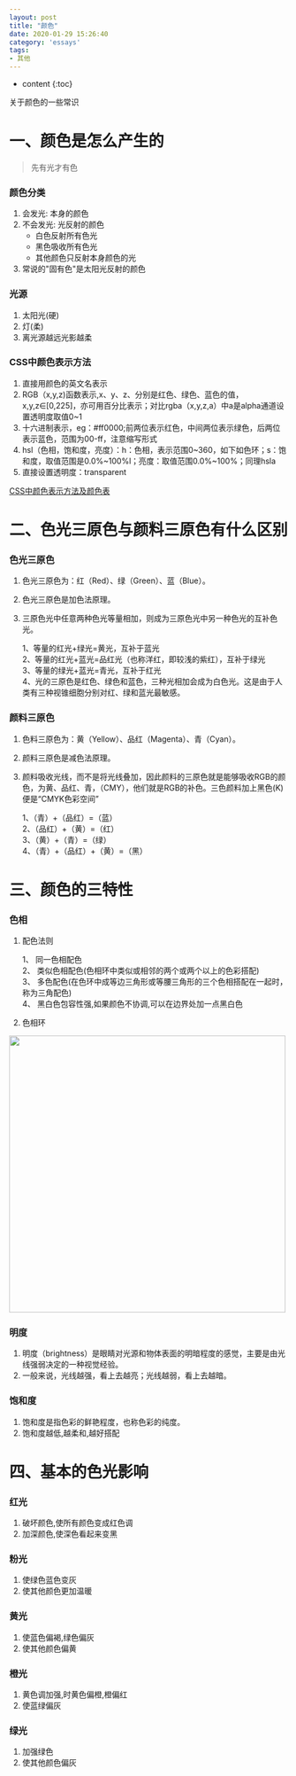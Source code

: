```yaml
---
layout: post
title: "颜色"
date: 2020-01-29 15:26:40
category: 'essays'
tags:
- 其他
---
```

* content
{:toc}

关于颜色的一些常识











# 一、颜色是怎么产生的
> 先有光才有色  

### 颜色分类
1. 会发光: 本身的颜色  
2. 不会发光: 光反射的颜色  
	- 白色反射所有色光  
	- 黑色吸收所有色光  
	- 其他颜色只反射本身颜色的光  
3. 常说的"固有色"是太阳光反射的颜色

### 光源
1. 太阳光(硬)  
2. 灯(柔)  
3. 离光源越远光影越柔  

### CSS中颜色表示方法
1. 直接用颜色的英文名表示  
2. RGB（x,y,z)函数表示,x、y、z、分别是红色、绿色、蓝色的值，x,y,z∈[0,225]，亦可用百分比表示；对比rgba（x,y,z,a）中a是alpha通道设置透明度取值0~1  
3. 十六进制表示，eg：#ff0000;前两位表示红色，中间两位表示绿色，后两位表示蓝色，范围为00-ff，注意缩写形式  
4. hsl（色相，饱和度，亮度）：h：色相，表示范围0~360，如下如色环；s：饱和度，取值范围是0.0%~100%l；亮度：取值范围0.0%~100%；同理hsla  
5. 直接设置透明度：transparent  

[CSS中颜色表示方法及颜色表](https://www.cnblogs.com/5H5H/p/9784015.html)


# 二、色光三原色与颜料三原色有什么区别
### 色光三原色

1. 色光三原色为：红（Red）、绿（Green）、蓝（Blue）。

2. 色光三原色是加色法原理。

3. 三原色光中任意两种色光等量相加，则成为三原色光中另一种色光的互补色光。

	1、等量的红光+绿光=黄光，互补于蓝光  
	2、等量的红光+蓝光=品红光（也称洋红，即较浅的紫红），互补于绿光  
	3、等量的绿光+蓝光=青光，互补于红光  
	4、光的三原色是红色、绿色和蓝色，三种光相加会成为白色光。这是由于人类有三种视锥细胞分别对红、绿和蓝光最敏感。

### 颜料三原色

1. 色料三原色为：黄（Yellow）、品红（Magenta）、青（Cyan）。

2. 颜料三原色是减色法原理。

3. 颜料吸收光线，而不是将光线叠加，因此颜料的三原色就是能够吸收RGB的颜色，为黄、品红、青，（CMY），他们就是RGB的补色。三色颜料加上黑色(K)便是“CMYK色彩空间”

	1、（青）+（品红）=（蓝）  
	2、（品红）+（黄）=（红）  
	3、（黄）+（青）=（绿）  
	4、（青）+（品红）+（黄）=（黑）


# 三、颜色的三特性
### 色相  

1. 配色法则

	1、 同一色相配色  
	2、 类似色相配色(色相环中类似或相邻的两个或两个以上的色彩搭配)  
	3、 多色配色(在色环中成等边三角形或等腰三角形的三个色相搭配在一起时，称为三角配色)  
	4、 黑白色包容性强,如果颜色不协调,可以在边界处加一点黑白色  

2. 色相环

<img src="https://img.zcool.cn/community/0223525938d39aa8012193a371c97a.jpg@800w_1l_2o_100sh.jpg" style="width:500px;height:500px;" />
	
### 明度  
1. 明度（brightness）是眼睛对光源和物体表面的明暗程度的感觉，主要是由光线强弱决定的一种视觉经验。  
2. 一般来说，光线越强，看上去越亮；光线越弱，看上去越暗。

### 饱和度  
1. 饱和度是指色彩的鲜艳程度，也称色彩的纯度。  
2. 饱和度越低,越柔和,越好搭配  

# 四、基本的色光影响  
### 红光
1. 破坏颜色,使所有颜色变成红色调  
2. 加深颜色,使深色看起来变黑  

### 粉光
1. 使绿色蓝色变灰  
2. 使其他颜色更加温暖  

### 黄光  
1. 使蓝色偏褐,绿色偏灰  
2. 使其他颜色偏黄  

### 橙光  
1. 黄色调加强,时黄色偏橙,橙偏红  
2. 使蓝绿偏灰  

### 绿光  
1. 加强绿色  
2. 使其他颜色偏灰

